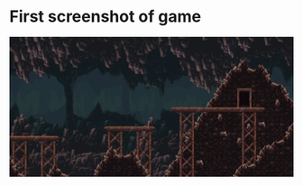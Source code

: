 
# First screenshot of game
![screenshot of game][def]

[def]: https://github.com/TheChaosStar/RPGGame/blob/devop/sprites/image.png